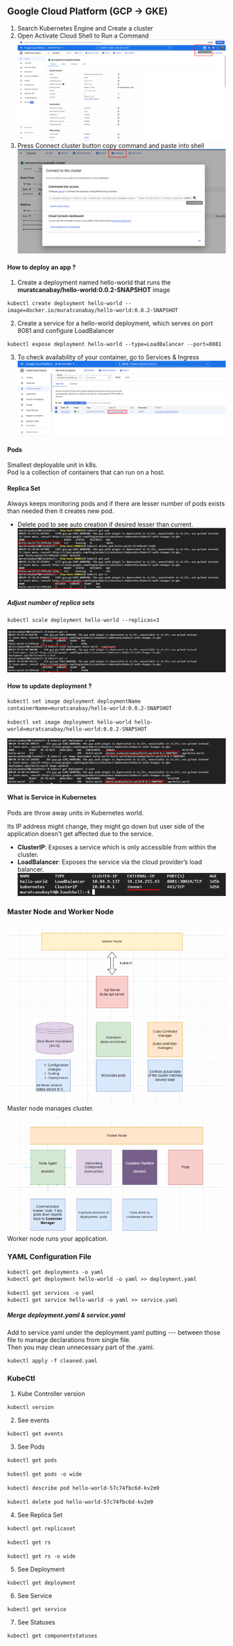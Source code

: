 ## Google Cloud Platform (GCP -> GKE)

1. Search Kubernetes Engine and Create a cluster
2. Open Activate Cloud Shell to Run a Command
![Cloud Shell](statics/g-cloud/activate-shell.png)
3. Press Connect cluster button copy command and paste into shell
![Connect Cluster](statics/g-cloud/connect-cluster.png)

#### How to deploy an app ?

1. Create a deployment named hello-world that runs the **muratcanabay/hello-world:0.0.2-SNAPSHOT** image
```
kubectl create deployment hello-world --image=docker.io/muratcanabay/hello-world:0.0.2-SNAPSHOT
```

2. Create a service for a hello-world deployment, which serves on port 8081 and configure LoadBalancer
```
kubectl expose deployment hello-world --type=LoadBalancer --port=8081
```

3. To check availability of your container, go to Services & Ingress 
![Services&Ingress](statics/g-cloud/services-ingress.png)

#### Pods
Smallest deployable unit in k8s. <br>
Pod is a collection of containers that can run on a host.

#### Replica Set
Always keeps monitoring pods and if there are lesser number of pods exists than needed then it creates new pod.
* Delete pod to see auto creation if desired lesser than current. 
![Replicaset](statics/g-cloud/replicaset.png)

##### Adjust number of replica sets

```
kubectl scale deployment hello-world --replicas=3
```
![Replicaset](statics/g-cloud/scale-replicaset.png)

#### How to update deployment ?
```
kubectl set image deployment deploymentName containerName=muratcanabay/hello-world:0.0.2-SNAPSHOT

kubectl set image deployment hello-world hello-world=muratcanabay/hello-world:0.0.2-SNAPSHOT
```

![ChangeDeployment](statics/g-cloud/change-deployment.png)

#### What is Service in Kubernetes

Pods are throw away units in Kubernetes world.<p>
Its IP address might change, they might go down but user side of the application doesn't get affected due to the service.

* **ClusterIP**: Exposes a service which is only accessible from within the cluster.
* **LoadBalancer**: Exposes the service via the cloud provider’s load balancer.
![Service](statics/g-cloud/services.png)

### Master Node and Worker Node

![Master Node](statics/g-cloud/master-node.png)
<br>
Master node manages cluster.

![Worker Node](statics/g-cloud/worker-node.png)
<br>Worker node runs your application.

### YAML Configuration File

```
kubectl get deployments -o yaml
kubectl get deployment hello-world -o yaml >> deployment.yaml

kubectl get services -o yaml
kubectl get service hello-world -o yaml >> service.yaml
```

##### Merge deployment.yaml & service.yaml

Add to service.yaml under the deployment.yaml putting --- between those file to manage declarations from single file.
<br>
Then you may clean unnecessary part of the .yaml.
```
kubectl apply -f cleaned.yaml
```

### KubeCtl

1. Kube Controller version
```
kubectl version
```

2. See events
```
kubectl get events
```

3. See Pods
```
kubectl get pods

kubectl get pods -o wide

kubectl describe pod hello-world-57c74fbc6d-kv2m9

kubectl delete pod hello-world-57c74fbc6d-kv2m9
```

4. See Replica Set
```
kubectl get replicaset

kubectl get rs

kubectl get rs -o wide
```

5. See Deployment
```
kubectl get deployment
```

6. See Service
```
kubectl get service
```

7. See Statuses
```
kubectl get componentstatuses
```
